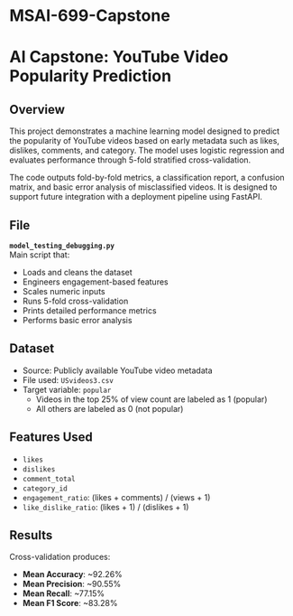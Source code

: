# MSAI-699-Capstone

# AI Capstone: YouTube Video Popularity Prediction

## Overview

This project demonstrates a machine learning model designed to predict the popularity of YouTube videos based on early metadata such as likes, dislikes, comments, and category. The model uses logistic regression and evaluates performance through 5-fold stratified cross-validation.

The code outputs fold-by-fold metrics, a classification report, a confusion matrix, and basic error analysis of misclassified videos. It is designed to support future integration with a deployment pipeline using FastAPI.


## File

**`model_testing_debugging.py`**  
Main script that:
- Loads and cleans the dataset
- Engineers engagement-based features
- Scales numeric inputs
- Runs 5-fold cross-validation
- Prints detailed performance metrics
- Performs basic error analysis


## Dataset

- Source: Publicly available YouTube video metadata
- File used: `USvideos3.csv`  
- Target variable: `popular`  
  - Videos in the top 25% of view count are labeled as 1 (popular)
  - All others are labeled as 0 (not popular)

## Features Used

- `likes`  
- `dislikes`  
- `comment_total`  
- `category_id`  
- `engagement_ratio`: (likes + comments) / (views + 1)  
- `like_dislike_ratio`: (likes + 1) / (dislikes + 1)


## Results

Cross-validation produces:
- **Mean Accuracy**: ~92.26%
- **Mean Precision**: ~90.55%
- **Mean Recall**: ~77.15%
- **Mean F1 Score**: ~83.28%

